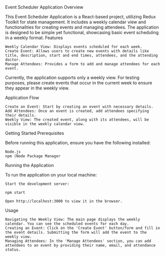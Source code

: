 Event Scheduler Application
Overview

This Event Scheduler Application is a React-based project, utilizing Redux Toolkit for state management. It includes a weekly calendar view and functionalities for creating events and managing attendees. The application is designed to be simple yet functional, showcasing basic event scheduling in a weekly format.
Features

    Weekly Calendar View: Displays events scheduled for each week.
    Create Event: Allows users to create new events with details like title, description, start and end times, attendees, and the attending doctor.
    Manage Attendees: Provides a form to add and manage attendees for each event.

Currently, the application supports only a weekly view. For testing purposes, please create events that occur in the current week to ensure they appear in the weekly view.

Application Flow

    Create an Event: Start by creating an event with necessary details.
    Add Attendees: Once an event is created, add attendees specifying their details.
    Weekly View: The created event, along with its attendees, will be visible in the weekly calendar view.

Getting Started
Prerequisites

Before running this application, ensure you have the following installed:

    Node.js
    npm (Node Package Manager

Running the Application

To run the application on your local machine:

    Start the development server:

    npm start

    Open http://localhost:3000 to view it in the browser.

Usage

    Navigating the Weekly View: The main page displays the weekly calendar. You can see the scheduled events for each day.
    Creating an Event: Click on the 'Create Event' button/form and fill in the event details. Submitting the form will add the event to the weekly view.
    Managing Attendees: In the 'Manage Attendees' section, you can add attendees to an event by providing their name, email, and attendance status.
